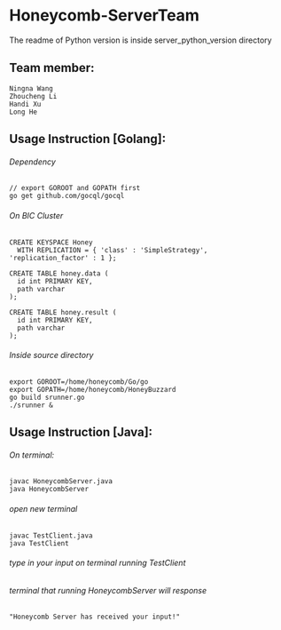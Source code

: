 # Honeycomb-ServerTeam
The readme of Python version is inside server_python_version directory

## Team member:
  	Ningna Wang
  	Zhoucheng Li
  	Handi Xu
  	Long He

## Usage Instruction [Golang]:
###### Dependency
```
// export GOROOT and GOPATH first
go get github.com/gocql/gocql
```  	
  	

###### On BIC Cluster
```
CREATE KEYSPACE Honey
  WITH REPLICATION = { 'class' : 'SimpleStrategy', 'replication_factor' : 1 };

CREATE TABLE honey.data (
  id int PRIMARY KEY,
  path varchar
);

CREATE TABLE honey.result (
  id int PRIMARY KEY,
  path varchar
);
```

###### Inside source directory
```
export GOROOT=/home/honeycomb/Go/go
export GOPATH=/home/honeycomb/HoneyBuzzard
go build srunner.go
./srunner &
```
## Usage Instruction [Java]:
###### On terminal:
```
javac HoneycombServer.java
java HoneycombServer
```

###### open new terminal
```
javac TestClient.java
java TestClient
```

###### type in your input on terminal running TestClient
###### terminal that running HoneycombServer will response 
```
"Honeycomb Server has received your input!"
```
   
